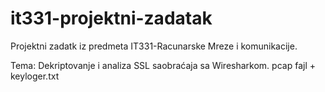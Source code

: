 # it331-projektni-zadatak
Projektni zadatk iz predmeta IT331-Racunarske Mreze i komunikacije.


Tema: Dekriptovanje i analiza SSL saobraćaja sa Wiresharkom. 
pcap fajl + keyloger.txt
